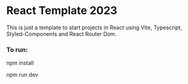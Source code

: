 # React Template 2023

This is just a template to start projects in React using Vite, Typescript, Styled-Components and React Router Dom. 


### To run:
npm install

npm run dev
